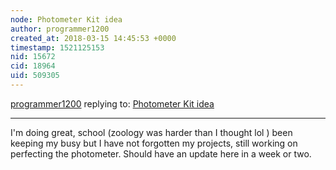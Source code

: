 ```yaml
---
node: Photometer Kit idea 
author: programmer1200
created_at: 2018-03-15 14:45:53 +0000
timestamp: 1521125153
nid: 15672
cid: 18964
uid: 509305
---
```




[programmer1200](../profile/programmer1200) replying to: [Photometer Kit idea ](../notes/programmer1200/02-03-2018/photometer-kit-idea)

----
I'm doing great, school (zoology was harder than I thought lol ) been keeping my busy but I have not forgotten my projects, still working on perfecting the photometer. Should have an update here in a week or two.